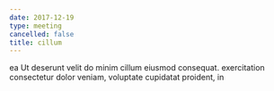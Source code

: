 ```yaml
---
date: 2017-12-19
type: meeting
cancelled: false
title: cillum
---
```

ea Ut deserunt velit do minim cillum eiusmod consequat. exercitation consectetur dolor veniam, voluptate cupidatat proident, in